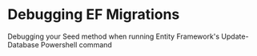 # Debugging EF Migrations
Debugging your Seed method when running Entity Framework's Update-Database Powershell command
